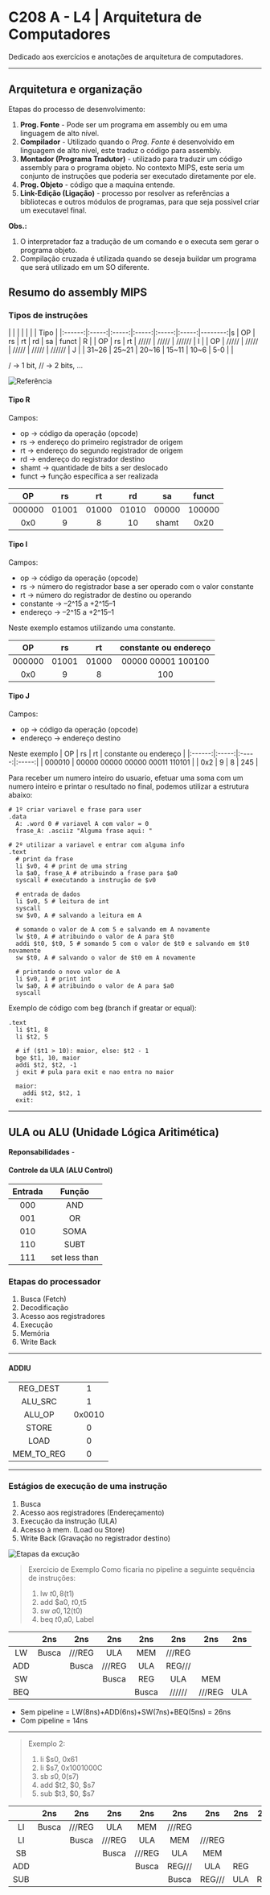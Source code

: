 # C208 A - L4 | Arquitetura de Computadores
Dedicado aos exercícios e anotações de arquitetura de computadores.

---
## Arquitetura e organização

Etapas do processo de desenvolvimento:

1. **Prog. Fonte** - Pode ser um programa em assembly ou em uma linguagem de alto nível.
2. **Compilador** - Utilizado quando o *Prog. Fonte* é desenvolvido em linguagem de alto nivel, este traduz o código para assembly.
3. **Montador (Programa Tradutor)** - utilizado para traduzir um código assembly para o programa objeto. No contexto MIPS, este seria um conjunto de instruções que poderia ser executado diretamente por ele.
4. **Prog. Objeto** - código que a maquina entende.
5. **Link-Edição (Ligação)** - processo por resolver as referências a bibliotecas e outros módulos de programas, para que seja possivel criar um executavel final.

**Obs.:** 
1. O interpretador faz a tradução de um comando e o executa sem gerar o programa objeto.
2. Compilação cruzada é utilizada quando se deseja buildar um programa que será utilizado em um SO diferente.

## Resumo do assembly MIPS

### Tipos de instruções
| | | | | | | Tipo |
|:------:|:-----:|:-----:|:-----:|:-----:|:-----:|--------:|s
| OP | rs | rt | rd | sa | funct | R |
| OP | rs | rt | ///// | ///// | ////// | I |
| OP | ///// | ///// | ///// | ///// | ////// | J |
| 31~26 | 25~21 | 20~16 | 15~11 | 10~6 | 5-0 | |

/ -> 1 bit, // -> 2 bits, ...

![Referência](/assets/images/img2.png)

#### Tipo R
Campos:
- op → código da operação (opcode)
- rs → endereço do primeiro registrador de origem
- rt → endereço do segundo registrador de origem
- rd → endereço do registrador destino
- shamt → quantidade de bits a ser deslocado 
- funct → função específica a ser realizada

| OP | rs | rt | rd | sa | funct |
|:------:|:-----:|:-----:|:-----:|:-----:|:------:|
| 000000 | 01001 | 01000 | 01010 | 00000 | 100000 |
| 0x0 | 9 | 8 | 10 | shamt | 0x20 |

#### Tipo I
Campos:
- op → código da operação (opcode)
- rs → número do registrador base a ser operado com o valor constante
- rt → número do registrador de destino ou operando
- constante → –2^15 a +2^15–1
- endereço → –2^15 a +2^15–1

Neste exemplo estamos utilizando uma constante.

| OP | rs | rt | constante ou endereço |
|:------:|:-----:|:-----:|:-----:|
| 000000 | 01001 | 01000 | 00000 00001 100100 |
| 0x0 | 9 | 8 | 100 |

#### Tipo J
Campos:
- op → código da operação (opcode)
- endereço → endereço destino

Neste exemplo
| OP | rs | rt | constante ou endereço |
|:------:|:-----:|:-----:|:-----:|
| 000010 | 00000 00000 00000 00011 110101 |
| 0x2 | 9 | 8 | 245 |

Para receber um numero inteiro do usuario, efetuar uma soma com um numero inteiro e printar o resultado no final, podemos utilizar a estrutura abaixo:
~~~assembly 
# 1º criar variavel e frase para user
.data 
  A: .word 0 # variavel A com valor = 0
  frase_A: .asciiz "Alguma frase aqui: "

# 2º utilizar a variavel e entrar com alguma info
.text
  # print da frase
  li $v0, 4 # print de uma string
  la $a0, frase_A # atribuindo a frase para $a0
  syscall # executando a instrução de $v0

  # entrada de dados
  li $v0, 5 # leitura de int
  syscall
  sw $v0, A # salvando a leitura em A

  # somando o valor de A com 5 e salvando em A novamente
  lw $t0, A # atribuindo o valor de A para $t0
  addi $t0, $t0, 5 # somando 5 com o valor de $t0 e salvando em $t0 novamente
  sw $t0, A # salvando o valor de $t0 em A novamente
  
  # printando o novo valor de A
  li $v0, 1 # print int
  lw $a0, A # atribuindo o valor de A para $a0
  syscall
~~~

Exemplo de código com beg (branch if greatar or equal):
~~~assembly
.text
  li $t1, 8
  li $t2, 5

  # if ($t1 > 10): maior, else: $t2 - 1
  bge $t1, 10, maior 
  addi $t2, $t2, -1
  j exit # pula para exit e nao entra no maior

  maior: 
    addi $t2, $t2, 1
  exit: 
~~~

---

## ULA ou ALU (Unidade Lógica Aritimética)
**Reponsabilidades** - 

#### Controle da ULA (ALU Control)
| Entrada | Função |
| :------: | :------: |
| 000 | AND |
| 001 | OR |
| 010 | SOMA |
| 110 | SUBT |
| 111 | set less than |



### Etapas do processador
1. Busca (Fetch)
2. Decodificação
3. Acesso aos registradores
4. Execução
5. Memória
6. Write Back

---
#### ADDIU
|      |        |
|:---------:|:------:|
|REG_DEST   | 1      |
|ALU_SRC    | 1      |
|ALU_OP     | 0x0010 |
|STORE      | 0      |
|LOAD       | 0      |
|MEM_TO_REG | 0      |


---

### Estágios de execução de uma instrução
1. Busca
2. Acesso aos registradores (Endereçamento)
3. Execução da instrução (ULA)
4. Acesso à mem. (Load ou Store)
5. Write Back (Gravação no registrador destino)

![Etapas da excução](/assets/images/img1.jpeg)

>Exercicio de Exemplo
>Como ficaria no pipeline a seguinte sequência de instruções: 
>1. lw $t0, 8($t1)
>2. add $a0, $t0,$t5
>3. sw $a0,12($t0)
>4. beq $t0,$a0, Label
> 

|         |2ns      |2ns      |2ns      |2ns      |2ns      |2ns      |2ns      |
|:-------:|:-------:|:-------:|:-------:|:-------:|:-------:|:-------:|:-------:|
|LW       |Busca    |///REG   |ULA      |MEM      |///REG   |         |         |
|ADD      |         |Busca    |///REG   |ULA      |REG///   |         |         |
|SW       |         |         |Busca    |REG      |ULA      |MEM      |         |
|BEQ      |         |         |         |Busca    |//////   |///REG   |ULA      |

- Sem pipeline = LW(8ns)+ADD(6ns)+SW(7ns)+BEQ(5ns) = 26ns
- Com pipeline = 14ns
---
>Exemplo 2:
>1. li $s0, 0x61
>2. li $s7, 0x1001000C
>3. sb $s0, 0($s7)
>4. add $t2, $0, $s7
>5. sub $t3, $0, $s7

|         |2ns      |2ns      |2ns      |2ns      |2ns      |2ns      |2ns      |2ns      |
|:-------:|:-------:|:-------:|:-------:|:-------:|:-------:|:-------:|:-------:|:-------:|
|LI       |Busca    |///REG   |ULA      |MEM      |///REG   |         |         |         |
|LI       |         |Busca    |///REG   |ULA      |MEM      |///REG   |         |         |
|SB       |         |         |Busca    |///REG   |ULA      |MEM      |         |         |
|ADD      |         |         |         |Busca    |REG///   |ULA      |REG      |         |
|SUB      |         |         |         |         |Busca    |REG///   |ULA      |REG      |

